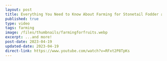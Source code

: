 ```yaml
---
layout: post
title: Everything You Need to Know About Farming for Stonetail Fodder and Fruits (BDO)
published: true
type: video
tags: farming
image: /files/thumbnails/farmingforfruits.webp
excerpt: ...and more!
post-date: 2023-04-19
updated-date: 2023-04-19
direct-link: https://www.youtube.com/watch?v=RFxt2P8TpKs
---
```

